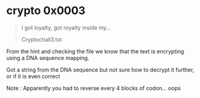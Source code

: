 # crypto 0x0003
> I got loyalty, got royalty inside my...

> Cryptochall3.txt

From the hint and checking the file we know that the text is encrypting using a DNA sequence mapping. 

Got a string from the DNA sequence but not sure how to decrypt it further, or if it is even correct

Note : Apparently you had to reverse every 4 blocks of codon... oops